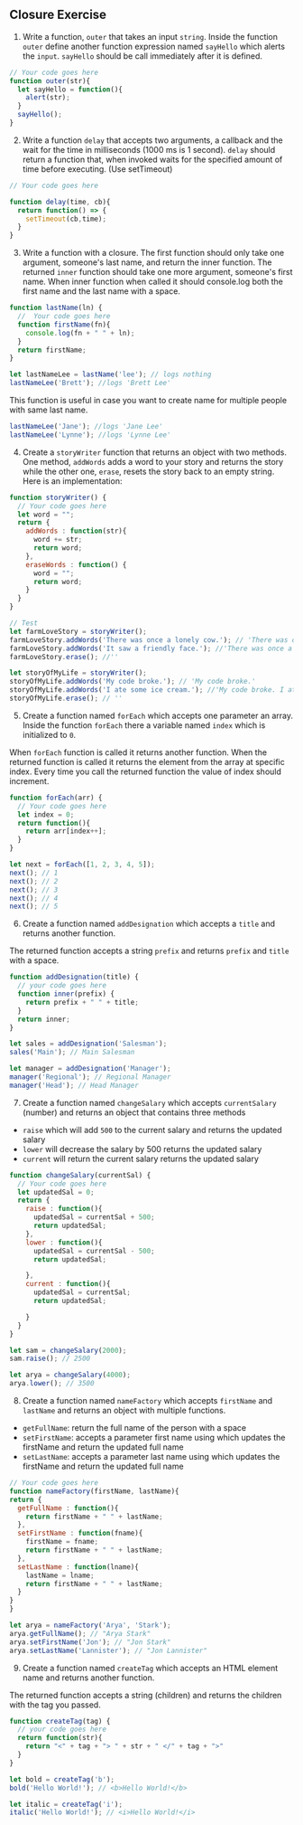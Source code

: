 ## Closure Exercise

1. Write a function, `outer` that takes an input `string`. Inside the function `outer` define another function expression named `sayHello` which alerts the `input`. `sayHello` should be call immediately after it is defined.

```js
// Your code goes here
function outer(str){
  let sayHello = function(){
    alert(str);
  }
  sayHello();
}
```

2. Write a function `delay` that accepts two arguments, a callback and the wait for the time in milliseconds (1000 ms is 1 second). `delay` should return a function that, when invoked waits for the specified amount of time before executing. (Use setTimeout)

```js
// Your code goes here

function delay(time, cb){
  return function() => {
    setTimeout(cb,time);
  }
}

```

3. Write a function with a closure. The first function should only take one argument, someone's last name, and return the inner function. The returned `inner` function should take one more argument, someone's first name. When inner function when called it should console.log both the first name and the last name with a space.

```js
function lastName(ln) {
  //  Your code goes here
  function firstName(fn){
    console.log(fn + " " + ln);
  }
  return firstName;
}

let lastNameLee = lastName('lee'); // logs nothing
lastNameLee('Brett'); //logs 'Brett Lee'
```

This function is useful in case you want to create name for multiple people with same last name.

```js
lastNameLee('Jane'); //logs 'Jane Lee'
lastNameLee('Lynne'); //logs 'Lynne Lee'
```

4. Create a `storyWriter` function that returns an object with two methods. One method, `addWords` adds a word to your story and returns the story while the other one, `erase`, resets the story back to an empty string. Here is an implementation:

```js
function storyWriter() {
  // Your code goes here
  let word = "";
  return {
    addWords : function(str){
      word += str;
      return word;
    },
    eraseWords : function() {
      word = ""; 
      return word;
    }
  }
}

// Test
let farmLoveStory = storyWriter();
farmLoveStory.addWords('There was once a lonely cow.'); // 'There was once a lonely cow.'
farmLoveStory.addWords('It saw a friendly face.'); //'There was once a lonely cow. It saw a friendly face.'
farmLoveStory.erase(); //''

let storyOfMyLife = storyWriter();
storyOfMyLife.addWords('My code broke.'); // 'My code broke.'
storyOfMyLife.addWords('I ate some ice cream.'); //'My code broke. I ate some ice cream.'
storyOfMyLife.erase(); // ''
```

5. Create a function named `forEach` which accepts one parameter an array. Inside the function `forEach` there a variable named `index` which is initialized to `0`.

When `forEach` function is called it returns another function. When the returned function is called it returns the element from the array at specific index. Every time you call the returned function the value of index should increment.

```js
function forEach(arr) {
  // Your code goes here
  let index = 0;
  return function(){
    return arr[index++];
  }
}

let next = forEach([1, 2, 3, 4, 5]);
next(); // 1
next(); // 2
next(); // 3
next(); // 4
next(); // 5
```

6. Create a function named `addDesignation` which accepts a `title` and returns another function.

The returned function accepts a string `prefix` and returns `prefix` and `title` with a space.

```js
function addDesignation(title) {
  // your code goes here
  function inner(prefix) {
    return prefix + " " + title;
  }
  return inner;
}

let sales = addDesignation('Salesman');
sales('Main'); // Main Salesman

let manager = addDesignation('Manager');
manager('Regional'); // Regional Manager
manager('Head'); // Head Manager
```

7. Create a function named `changeSalary` which accepts `currentSalary` (number) and returns an object that contains three methods

- `raise` which will add `500` to the current salary and returns the updated salary
- `lower` will decrease the salary by 500 returns the updated salary
- `current` will return the current salary returns the updated salary

```js
function changeSalary(currentSal) {
  // Your code goes here
  let updatedSal = 0;
  return {
    raise : function(){
      updatedSal = currentSal + 500;
      return updatedSal;
    },
    lower : function(){
      updatedSal = currentSal - 500;
      return updatedSal;

    },
    current : function(){
      updatedSal = currentSal;
      return updatedSal;

    }
  }
}

let sam = changeSalary(2000);
sam.raise(); // 2500

let arya = changeSalary(4000);
arya.lower(); // 3500
```

8. Create a function named `nameFactory` which accepts `firstName` and `lastName` and returns an object with multiple functions.

- `getFullName`: return the full name of the person with a space
- `setFirstName`: accepts a parameter first name using which updates the firstName and return the updated full name
- `setLastName`: accepts a parameter last name using which updates the firstName and return the updated full name

```js
// Your code goes here
function nameFactory(firstName, lastName){
return {
  getFullName : function(){
    return firstName + " " + lastName;
  },
  setFirstName : function(fname){
    firstName = fname;
    return firstName + " " + lastName;
  },
  setLastName : function(lname){
    lastName = lname;
    return firstName + " " + lastName;
  }
}
}

let arya = nameFactory('Arya', 'Stark');
arya.getFullName(); // "Arya Stark"
arya.setFirstName('Jon'); // "Jon Stark"
arya.setLastName('Lannister'); // "Jon Lannister"
```

9. Create a function named `createTag` which accepts an HTML element name and returns another function.

The returned function accepts a string (children) and returns the children with the tag you passed.

```js
function createTag(tag) {
  // your code goes here
  return function(str){
    return "<" + tag + "> " + str + " </" + tag + ">"
  }
}

let bold = createTag('b');
bold('Hello World!'); // <b>Hello World!</b>

let italic = createTag('i');
italic('Hello World!'); // <i>Hello World!</i>
```
